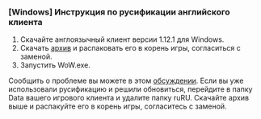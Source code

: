 ### [Windows] Инструкция по русификации английского клиента

1. Скачайте англоязычный клиент версии 1.12.1 для Windows.
2. Скачать [архив](https://drive.google.com/open?id=1D2Dy75KYykwmvH7lYRLdMP99qdwXk3Nd) и распаковать его в корень игры, согласиться с заменой.
3. Запустить WoW.exe.

Сообщить о проблеме вы можете в этом [обсуждении](https://vk.com/topic-113603759_33642921).
Если вы уже использовали русификацию и решили обновиться, перейдите в папку Data вашего игрового клиента и удалите папку ruRU. Скачайте архив выше и распакуйте его в корень игры, согласитесь с заменой.